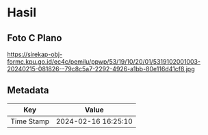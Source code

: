 # Hasil

## Foto C Plano

https://sirekap-obj-formc.kpu.go.id/ec4c/pemilu/ppwp/53/19/10/20/01/5319102001003-20240215-081826--79c8c5a7-2292-4926-a1bb-80e116d41cf8.jpg


## Metadata

| Key        | Value               |
| ---------- | ------------------- |
| Time Stamp | 2024-02-16 16:25:10 |



